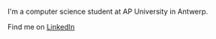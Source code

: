 I'm a computer science student at AP University in Antwerp.

Find me on [LinkedIn](https://www.linkedin.com/in/bas-de-meurichy-668314298/)
